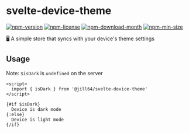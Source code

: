 <!----- BEGIN GHOST DOCS HEADER ----->

# svelte-device-theme

[![npm-version](https://img.shields.io/npm/v/@jill64/svelte-device-theme)](https://npmjs.com/package/@jill64/svelte-device-theme) [![npm-license](https://img.shields.io/npm/l/@jill64/svelte-device-theme)](https://npmjs.com/package/@jill64/svelte-device-theme) [![npm-download-month](https://img.shields.io/npm/dm/@jill64/svelte-device-theme)](https://npmjs.com/package/@jill64/svelte-device-theme) [![npm-min-size](https://img.shields.io/bundlephobia/min/@jill64/svelte-device-theme)](https://npmjs.com/package/@jill64/svelte-device-theme)

🖥️ A simple store that syncs with your device's theme settings

<!----- END GHOST DOCS HEADER ----->

## Usage

Note: `$isDark` is `undefined` on the server

```svelte
<script>
  import { isDark } from '@jill64/svelte-device-theme'
</script>

{#if $isDark}
  Device is dark mode
{:else}
  Device is light mode
{/if}
```
